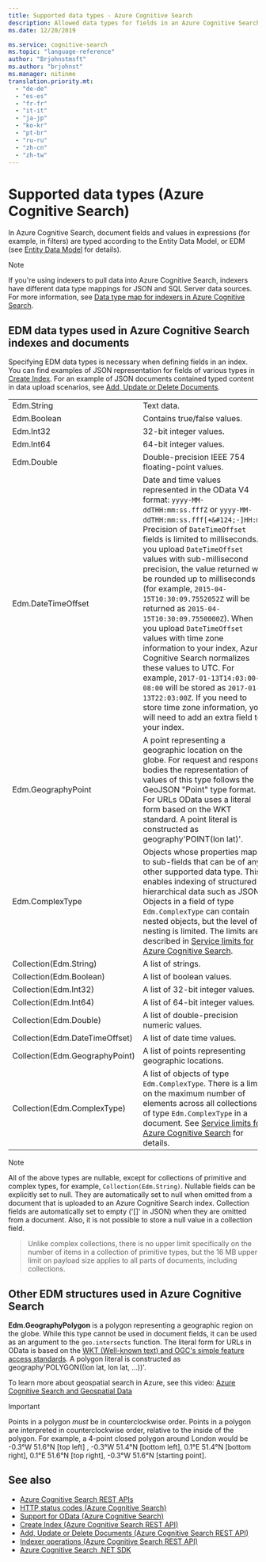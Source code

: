 ```yaml
---
title: Supported data types - Azure Cognitive Search
description: Allowed data types for fields in an Azure Cognitive Search index. 
ms.date: 12/20/2019

ms.service: cognitive-search
ms.topic: "language-reference"
author: "Brjohnstmsft"
ms.author: "brjohnst"
ms.manager: nitinme
translation.priority.mt:
  - "de-de"
  - "es-es"
  - "fr-fr"
  - "it-it"
  - "ja-jp"
  - "ko-kr"
  - "pt-br"
  - "ru-ru"
  - "zh-cn"
  - "zh-tw"
---
```

# Supported data types (Azure Cognitive Search)

In Azure Cognitive Search, document fields and values in expressions (for example, in filters) are typed according to the Entity Data Model, or EDM (see [Entity Data Model](https://docs.microsoft.com/dotnet/framework/data/adonet/entity-data-model) for details).

> [!NOTE]  
>  If you're using indexers to pull data into Azure Cognitive Search, indexers have different data type mappings for JSON and SQL Server data sources. For more information, see [Data type map for indexers in Azure Cognitive Search](data-type-map-for-indexers-in-azure-search.md).  

## EDM data types used in Azure Cognitive Search indexes and documents  

Specifying EDM data types is necessary when defining fields in an index. You can find examples of JSON representation for fields of various types in [Create Index](create-index.md#CreateUpdateIndexExample). For an example of JSON documents contained typed content in data upload scenarios, see [Add, Update or Delete Documents](addupdate-or-delete-documents.md#examples).

|||  
|-|-|  
|Edm.String|Text data.|  
|Edm.Boolean|Contains true/false values.|  
|Edm.Int32|32-bit integer values.|  
|Edm.Int64|64-bit integer values.|  
|Edm.Double|Double-precision IEEE 754 floating-point values.|  
|Edm.DateTimeOffset|Date and time values represented in the OData V4 format: `yyyy-MM-ddTHH:mm:ss.fffZ` or `yyyy-MM-ddTHH:mm:ss.fff[+&#124;-]HH:mm`. Precision of `DateTimeOffset` fields is limited to milliseconds. If you upload `DateTimeOffset` values with sub-millisecond precision, the value returned will be rounded up to milliseconds (for example, `2015-04-15T10:30:09.7552052Z` will be returned as `2015-04-15T10:30:09.7550000Z`). When you upload `DateTimeOffset` values with time zone information to your index, Azure Cognitive Search normalizes these values to UTC. For example, `2017-01-13T14:03:00-08:00` will be stored as `2017-01-13T22:03:00Z`. If you need to store time zone information, you will need to add an extra field to your index.|  
|Edm.GeographyPoint|A point representing a geographic location on the globe. For request and response bodies the representation of values of this type follows the GeoJSON "Point" type format. For URLs OData uses a literal form based on the WKT standard. A point literal is constructed as geography'POINT(lon lat)'.|  
|Edm.ComplexType|Objects whose properties map to sub-fields that can be of any other supported data type. This enables indexing of structured hierarchical data such as JSON. Objects in a field of type `Edm.ComplexType` can contain nested objects, but the level of nesting is limited. The limits are described in [Service limits for Azure Cognitive Search](https://azure.microsoft.com/documentation/articles/search-limits-quotas-capacity/).|
|Collection(Edm.String)|A list of strings.|  
|Collection(Edm.Boolean)|A list of boolean values.|
|Collection(Edm.Int32)|A list of 32-bit integer values.|
|Collection(Edm.Int64)|A list of 64-bit integer values.|
|Collection(Edm.Double)|A list of double-precision numeric values.|
|Collection(Edm.DateTimeOffset)|A list of date time values.|
|Collection(Edm.GeographyPoint)|A list of points representing geographic locations.|
|Collection(Edm.ComplexType)|A list of objects of type `Edm.ComplexType`. There is a limit on the maximum number of elements across all collections of type `Edm.ComplexType` in a document. See [Service limits for Azure Cognitive Search](https://azure.microsoft.com/documentation/articles/search-limits-quotas-capacity/) for details.|

> [!NOTE]  
>  All of the above types are nullable, except for collections of primitive and complex types, for example, `Collection(Edm.String)`. Nullable fields can be explicitly set to null. They are automatically set to null when omitted from a document that is uploaded to an Azure Cognitive Search index. Collection fields are automatically set to empty ('[]' in JSON) when they are omitted from a document. Also, it is not possible to store a null value in a collection field.

> Unlike complex collections, there is no upper limit specifically on the number of items in a collection of primitive types, but the 16 MB upper limit on payload size applies to all parts of documents, including collections.

<a name="Anchor_1"></a>
## Other EDM structures used in Azure Cognitive Search  

 **Edm.GeographyPolygon** is a polygon representing a geographic region on the globe. While this type cannot be used in document fields, it can be used as an argument to the `geo.intersects` function. The literal form for URLs in OData is based on the [WKT (Well-known text) and OGC's simple feature access standards](https://www.opengeospatial.org/standards/sfa). A polygon literal is constructed as geography'POLYGON((lon lat, lon lat, ...))'.

To learn more about geospatial search in Azure, see this video: [Azure Cognitive Search and Geospatial Data](https://azure.microsoft.com/documentation/videos/azure-search-and-geospatial-data/)

> [!IMPORTANT]  
>  Points in a polygon *must* be in counterclockwise order. Points in a polygon are interpreted in counterclockwise order, relative to the inside of the polygon. For example, a 4-point closed polygon around London would be -0.3°W 51.6°N [top left] , -0.3°W 51.4°N [bottom left], 0.1°E 51.4°N [bottom right], 0.1°E 51.6°N [top right], -0.3°W 51.6°N [starting point].

## See also  

+ [Azure Cognitive Search REST APIs](index.md)   
+ [HTTP status codes &#40;Azure Cognitive Search&#41;](http-status-codes.md)   
+ [Support for OData &#40;Azure Cognitive Search&#41;](support-for-odata.md)   
+ [Create Index &#40;Azure Cognitive Search REST API&#41;](create-index.md)   
+ [Add, Update or Delete Documents &#40;Azure Cognitive Search REST API&#41;](addupdate-or-delete-documents.md)   
+ [Indexer operations &#40;Azure Cognitive Search REST API&#41;](indexer-operations.md)   
+ [Azure Cognitive Search .NET SDK](https://docs.microsoft.com/dotnet/api/overview/azure/search?view=azure-dotnet)  
